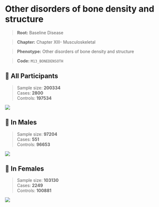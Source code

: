 # Other disorders of bone density and structure

> **Root:** Baseline Disease  

> **Chapter:** Chapter XIII- Musculoskeletal  

> **Phenotype:** Other disorders of bone density and structure  

> **Code:** `M13_BONEDENSOTH`

## 🧪 All Participants  
> Sample size: **200334**  
> Cases: **2800**  
> Controls: **197534**
<img src="/Disease/Figures/ALL/Incidence/M13_BONEDENSOTH.png"/>
<CsvTable src="/Disease_Data/ALL/Incidence/COX_M13_BONEDENSOTH.csv" label="🔍 View full results" />

## 👨 In Males  
> Sample size: **97204**  
> Cases: **551**  
> Controls: **96653**
<img src="/Disease/Figures/Male/Incidence/M13_BONEDENSOTH.png"/>
<CsvTable src="/Disease_Data/Male/Incidence/COX_M13_BONEDENSOTH.csv" label="🔍 View full results" />

## 👩 In Females  
> Sample size: **103130**  
> Cases: **2249**  
> Controls: **100881**
<img src="/Disease/Figures/Female/Incidence/M13_BONEDENSOTH.png"/>
<CsvTable src="/Disease_Data/Female/Incidence/COX_M13_BONEDENSOTH.csv" label="🔍 View full results" />
